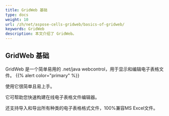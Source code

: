 ```yaml
---
title: GridWeb 基础
type: docs
weight: 10
url: /zh/net/aspose-cells-gridweb/basics-of-gridweb/
keywords: GridWeb
description: 本文介绍了 GridWeb。
---
```

## GridWeb 基础
GridWeb 是一个简单易用的 .net/java webcontrol，用于显示和编辑电子表格文件。
{{% alert color="primary" %}} 

使用它很简单且易上手。

它可帮助您快速构建在线电子表格文件编辑器。

还支持导入和导出所有种类的电子表格格式文件，100%兼容MS Excel文件。


